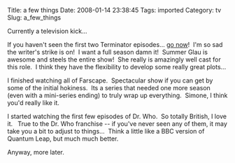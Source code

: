 Title: a few things
Date: 2008-01-14 23:38:45
Tags: imported
Category: tv
Slug: a_few_things

Currently a television kick...

If you haven't seen the first two Terminator episodes... <a href="http://www.fox.com">go now</a>!  I'm so sad the writer's strike is on!  I want a full season damn it!  Summer Glau is awesome and steels the entire show!  She really is amazingly well cast for this role.  I think they have the flexibility to develop some really great plots...

I finished watching all of Farscape.  Spectacular show if you can get by some of the initial hokiness.  Its a series that needed one more season (even with a mini-series ending) to truly wrap up everything.  Simone, I think you'd really like it.

I started watching the first few episodes of Dr. Who.  So totally British, I love it.   True to the Dr. Who franchise -- if you've never seen any of them, it may take you a bit to adjust to things...  Think a little like a BBC version of Quantum Leap, but much much better.

Anyway, more later.

